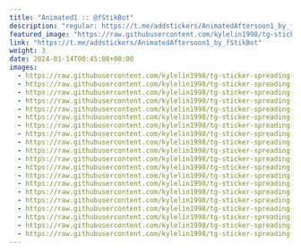 ```yaml
---
title: "Animated1 :: @fStikBot"
description: "regular: https://t.me/addstickers/AnimatedAftersoon1_by_fStikBot"
featured_image: "https://raw.githubusercontent.com/kylelin1998/tg-sticker-spreading-worldwide-images/main/img/be47b222-5c01-4d54-999b-47b4792d6995.jpg"
link: "https://t.me/addstickers/AnimatedAftersoon1_by_fStikBot"
weight: 3
date: 2024-01-14T00:45:08+08:00
images:
  - https://raw.githubusercontent.com/kylelin1998/tg-sticker-spreading-worldwide-images/main/img/be47b222-5c01-4d54-999b-47b4792d6995.jpg
  - https://raw.githubusercontent.com/kylelin1998/tg-sticker-spreading-worldwide-images/main/img/f48c7459-46f4-4e68-bf82-d99de9b7b36d.jpg
  - https://raw.githubusercontent.com/kylelin1998/tg-sticker-spreading-worldwide-images/main/img/1fcbf30a-56f3-4491-afcd-ff5b22b13ae2.jpg
  - https://raw.githubusercontent.com/kylelin1998/tg-sticker-spreading-worldwide-images/main/img/13b111f0-1ad0-4b14-b641-017552e1f115.jpg
  - https://raw.githubusercontent.com/kylelin1998/tg-sticker-spreading-worldwide-images/main/img/00e1d59c-5b81-427c-853d-4097b4a8b0d7.jpg
  - https://raw.githubusercontent.com/kylelin1998/tg-sticker-spreading-worldwide-images/main/img/a85c2fe0-c41a-4645-b2e7-9c3affe725c5.jpg
  - https://raw.githubusercontent.com/kylelin1998/tg-sticker-spreading-worldwide-images/main/img/6dce94e7-7fef-467c-859c-cd470ee15af1.jpg
  - https://raw.githubusercontent.com/kylelin1998/tg-sticker-spreading-worldwide-images/main/img/d743e62c-238f-41c0-93ba-f12369353119.jpg
  - https://raw.githubusercontent.com/kylelin1998/tg-sticker-spreading-worldwide-images/main/img/1ca953f9-8302-49ef-a34b-831fa2030670.jpg
  - https://raw.githubusercontent.com/kylelin1998/tg-sticker-spreading-worldwide-images/main/img/c60b8c39-4e75-4a96-bcd7-dad31d34cc81.jpg
  - https://raw.githubusercontent.com/kylelin1998/tg-sticker-spreading-worldwide-images/main/img/f571e2e5-9644-49eb-bea6-c0b807f6081c.jpg
  - https://raw.githubusercontent.com/kylelin1998/tg-sticker-spreading-worldwide-images/main/img/67453e68-eb27-4efc-b1aa-948f933fb330.jpg
  - https://raw.githubusercontent.com/kylelin1998/tg-sticker-spreading-worldwide-images/main/img/daa3d0bd-ed35-4cd6-80a0-e742c8e98b75.jpg
  - https://raw.githubusercontent.com/kylelin1998/tg-sticker-spreading-worldwide-images/main/img/920bbf41-8e32-45d6-b059-73594aa38d32.jpg
  - https://raw.githubusercontent.com/kylelin1998/tg-sticker-spreading-worldwide-images/main/img/b9cd7a0f-c4ef-4085-86f7-46291f526265.jpg
  - https://raw.githubusercontent.com/kylelin1998/tg-sticker-spreading-worldwide-images/main/img/c2f83057-25f2-4a90-a6de-d8b8a12fefb5.jpg
  - https://raw.githubusercontent.com/kylelin1998/tg-sticker-spreading-worldwide-images/main/img/ee2ac990-0b5c-4626-a616-cf5a02b40d20.jpg
  - https://raw.githubusercontent.com/kylelin1998/tg-sticker-spreading-worldwide-images/main/img/a3263243-6688-4714-8ef4-090d7fc2fd77.jpg
  - https://raw.githubusercontent.com/kylelin1998/tg-sticker-spreading-worldwide-images/main/img/561ceccd-cb80-48a7-a854-df5a5fc0357e.jpg
  - https://raw.githubusercontent.com/kylelin1998/tg-sticker-spreading-worldwide-images/main/img/a232cd38-8d44-421e-89c1-4eecac6b8f60.jpg
---
```


